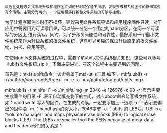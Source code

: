 
    最近在处理嵌入式系统升级和程序固件如何长时间保证不损坏，发现升级和系统固件的存储需要有个策略，主要分为两步，一个应用程序打包和文件系统的可读写挂载，
为了让程序固件长时间不损坏，建议采用文件系统只读和应用程序固件只读，对于应用中需要用到可读写目录，可以统一分配一个固定的nand分区，在同一个可读写的分区上
进行读写。同时，为了升级的简便性和可靠性，最好采用一个最小文件系统来作为升级系统的根文件系统，这样可以可靠的保证升级原来的根文件系统、内核、应用等等。

在使用ubifs文件系统的过程中，需要了解ubifs文件系统相关知识，这些可以参考《ubifs文件系统.zip 》，下面主要讲述，在这个过程中主要遇到的问题，

首先是：mkfs.ubifs命令，该命令属于mtd-utils工具
如下：
mkfs.ubifs -r </path/to/your/rootfs/tree> -m <min io size>
  -e <LEB size> -c <Eraseblocks count>
  -o </path/to/output/ubifs.img>
  
mkfs.ubifs -r minifs -F -o ./minifs.img -m 2048 -e 126976 -c 90
-r :表示需要生成固件的目录
-F :表示自动填充剩下的空间，对应uboot命令烧写根文件系统，如：nand write 写入的固件，在生成的时候，一定要添加上-F选项
-o ：表示要输出的固件名
-m ：nandflash的页大小，2048字节
-e ：ubifs 的 LEB块，UBI is a “volume manager” and maps physical  erase blocks (PEB) to logical erase blocks (LEB). 
The LEBs are smaller than the  PEBs because of meta-data and headers.他们的关系是：
